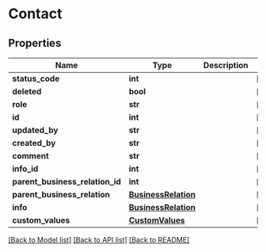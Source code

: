 # Contact

## Properties
Name | Type | Description | Notes
------------ | ------------- | ------------- | -------------
**status_code** | **int** |  | [optional] 
**deleted** | **bool** |  | [optional] 
**role** | **str** |  | [optional] 
**id** | **int** |  | [optional] 
**updated_by** | **str** |  | [optional] 
**created_by** | **str** |  | [optional] 
**comment** | **str** |  | [optional] 
**info_id** | **int** |  | [optional] 
**parent_business_relation_id** | **int** |  | [optional] 
**parent_business_relation** | [**BusinessRelation**](BusinessRelation.md) |  | [optional] 
**info** | [**BusinessRelation**](BusinessRelation.md) |  | [optional] 
**custom_values** | [**CustomValues**](CustomValues.md) |  | [optional] 

[[Back to Model list]](../README.md#documentation-for-models) [[Back to API list]](../README.md#documentation-for-api-endpoints) [[Back to README]](../README.md)

